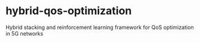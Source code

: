 # hybrid-qos-optimization
Hybrid stacking and reinforcement learning framework for QoS optimization in 5G networks
